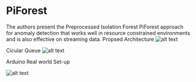# PiForest
The authors present the Preprocessed Isolation Forest PiForest approach for anomaly detection that works well in resource constrained environments and is also effective on streaming data.
Propsed Architecture
![alt text](https://raw.githubusercontent.com/jainsee24/PiForest/main/Approach/jain3%20(2)-1.jpg)

Cicular Queue
![alt text](https://raw.githubusercontent.com/jainsee24/PiForest/main/Approach/jain5%20(1)-1.jpg)

Arduino Real world Set-up

![alt text](https://raw.githubusercontent.com/jainsee24/PiForest/main/Approach/jain10-1.jpg)
